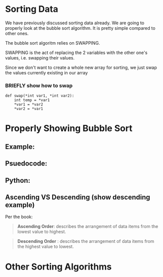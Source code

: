 # Sorting Data
We have previously discussed sorting data already.
We are going to properly look at the bubble sort algorithm. 
It is pretty simple compared to other ones.

The bubble sort algoritm relies on SWAPPING.

SWAPPING is the act of replacing the 2 variables with the other one's values, i.e. swapping their values.

Since we don't want to create a whole new array for sorting, we just swap the values currently existing in our array


### BRIEFLY show how to swap

```not_python
def swap(*int var1, *int var2):
    int temp = *var1
    *var1 = *var2
    *var2 = *var1 
```

# Properly Showing Bubble Sort

## Example:


## Psuedocode:


## Python:



## Ascending VS Descending (show descending example)

Per the book:
> **Ascending Order**: describes the arrangement of data items from the lowest value to highest.

> **Descending Order** : describes the arrangement of data items from the highest value to lowest.


# Other Sorting Algorithms